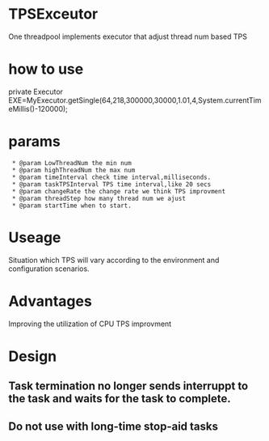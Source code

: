 # TPSExceutor
One threadpool implements executor that adjust thread num based TPS

# how to use
private Executor EXE=MyExecutor.getSingle(64,218,300000,30000,1.01,4,System.currentTimeMillis()-120000);

# params
	 * @param LowThreadNum the min num
	 * @param highThreadNum the max num
	 * @param timeInterval check time interval,milliseconds.
	 * @param taskTPSInterval TPS time interval,like 20 secs
	 * @param changeRate the change rate we think TPS improvment
	 * @param threadStep how many thread num we ajust
	 * @param startTime when to start.
# Useage
 Situation which TPS will vary according to the environment and configuration scenarios.
#  Advantages
Improving the utilization of CPU
TPS improvment

# Design
## Task termination no longer sends interruppt to the task and waits for the task to complete.
## Do not use with long-time stop-aid tasks

